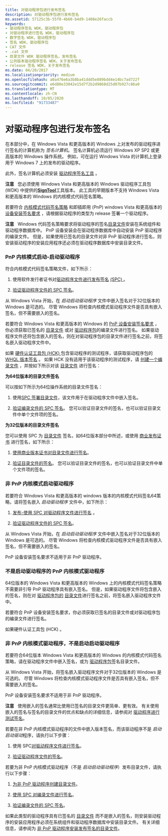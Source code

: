 ```yaml
---
title: 对驱动程序包进行发布签名
description: 对驱动程序包进行发布签名
ms.assetid: 57125c3b-55f0-4b60-b4d9-1408e26faccb
keywords:
- 驱动程序签名 WDK，驱动程序包
- 对驱动程序进行签名 WDK，驱动程序包
- 数字签名 WDK，驱动程序包
- 签名 WDK，驱动程序包
- CAT 文件
- .cat 文件
- 目录文件 WDK 驱动程序签名，发布签名
- 公共版本驱动程序签名 WDK，关于发布签名
- release 签名 WDK，关于发布签名
ms.date: 04/20/2017
ms.localizationpriority: medium
ms.openlocfilehash: a0a476e6a3b8ba41ddd5e889bdd4e14bc7ad722f
ms.sourcegitcommit: e6d80e33042e15d7f2b2d9868d25d07b927c86a0
ms.translationtype: MT
ms.contentlocale: zh-CN
ms.lasthandoff: 10/05/2020
ms.locfileid: "91733487"
---
```

# <a name="release-signing-driver-packages"></a>对驱动程序包进行发布签名


在本部分中，在 Windows Vista 和更高版本的 Windows 上对发布的驱动程序进行签名的计算机称为 *签名计算机*。 签名计算机必须运行 Windows XP SP2 或更高版本的 Windows 操作系统。 例如，可在运行 Windows Vista 的计算机上登录用于 Windows 7 上的发布的驱动程序。

此外，签名计算机必须安装 [驱动程序签名工具](../devtest/tools-for-signing-drivers.md) 。

**注意**   您必须使用 Windows Vista 和更高版本的 Windows 驱动程序工具包 (WDK) 中提供的[**SignTool**](../devtest/signtool.md)工具版本。 此工具的早期版本不支持 Windows Vista 和更高版本的 Windows 的内核模式代码签名策略。

 

若要符合 [内核模式代码签名策略](kernel-mode-code-signing-policy--windows-vista-and-later-.md) 和即插即用 (PnP) windows Vista 和更高版本的 [设备安装签名要求](pnp-device-installation-signing-requirements--windows-vista-and-later-.md) ，请根据驱动程序的类型为 release 签署一个驱动程序。

**注意**   Windows 代码签名策略要求将驱动程序的签名[目录文件](catalog-files.md)安装在系统组件和驱动程序数据库中。 PnP 设备安装会在驱动程序数据库中自动安装 PnP 驱动程序的编录文件。 但是，如果使用已签名的目录文件对非 PnP 驱动程序进行签名，则安装驱动程序的安装应用程序还必须在驱动程序数据库中安装目录文件。

 

### <a name="pnp-kernel-mode-boot-start-driver"></a><a href="" id="pnp-kernel-mode-boot-start-driver"></a> PnP 内核模式启动-启动驱动程序

符合内核模式代码签名策略文件，如下所示：

1.  使用软件发行者证书对[驱动程序文件进行发布签名](release-signing-a-driver-file.md) [ (SPC) ](software-publisher-certificate.md)。

2.  [验证驱动程序文件的 SPC 签名](verifying-the-signature-of-a-release-signed-driver-file.md)。

从 Windows Vista 开始，在 *启动启动驱动程序* 文件中嵌入签名对于32位版本的 Windows 是可选的。 尽管 Windows 将检查内核模式驱动程序文件是否具有嵌入签名，但不需要嵌入的签名。

若要符合 Windows Vista 和更高版本的 Windows 的 [PnP 设备安装签名要求](pnp-device-installation-signing-requirements--windows-vista-and-later-.md) ，你必须获取已签名的 [目录文件](catalog-files.md) 或对 [驱动程序包](driver-packages.md)的编录文件进行签名。 如果驱动程序文件还将包含嵌入的签名，则在对驱动程序包的目录文件进行签名之前，将签名嵌入驱动程序文件中。

如果 [硬件认证工具包 (HCK) ](/previous-versions/windows/hardware/hck/jj124227(v=vs.85)) 包含驱动程序的测试程序，请获取驱动程序包的 [WHQL 版本签名](whql-release-signature.md) 。 如果 HCK 没有适用于该驱动程序的测试程序，请 [创建一个编录文件](creating-a-catalog-file-for-a-pnp-driver-package.md) ，并按如下所示对该 [目录文件](catalog-files.md) 进行签名：

**为64位版本的目录文件签名**

可以按如下所示为64位操作系统的目录文件签名：

1.  使用[SPC 签署目录文件](signing-a-catalog-file-with-an-spc.md)，该文件用于在驱动程序文件中嵌入签名。

2.  [验证编录文件的 SPC 签名](verifying-the-spc-signature-of-a-catalog-file.md)。 您可以验证目录文件的签名，也可以验证目录文件中单个文件项的签名。

**为32位版本的目录文件签名**

您可以使用 SPC 为 [目录文件](catalog-files.md) 签名，如64位版本部分中所述，或使用 [商业发布证书](commercial-release-certificate.md) 进行签名，如下所示：

1.  [使用商业版本证书对目录文件进行签名](signing-a-catalog-file-with-a-commercial-release-certificate.md)。

2.  [验证目录文件的签名](verifying-the-signature-of-a-catalog-file-signed-by-a-commercial-relea.md)。 您可以验证目录文件的签名，也可以验证目录文件中单个文件项的签名。

### <a name="non-pnp-kernel-mode-boot-start-driver"></a><a href="" id="non-pnp-kernel-mode-boot-start-driver"></a> 非 PnP 内核模式启动驱动程序

若要符合 Windows Vista 和更高版本的 windows 版本的内核模式代码签名64策略，请将签名嵌入 *启动驱动程序* 文件中，如下所示：

1.  [发布-使用 SPC 对驱动程序文件进行签名](release-signing-a-driver-file.md) 。

2.  [验证驱动程序文件的 SPC 签名](verifying-the-signature-of-a-release-signed-driver-file.md)。

从 Windows Vista 开始，在 *启动启动驱动程序* 文件中嵌入签名对于32位版本的 Windows 是可选的。 尽管 Windows 将检查内核模式驱动程序文件是否具有嵌入签名，但不需要嵌入的签名。

PnP 设备安装签名要求不适用于非 PnP 驱动程序。

### <a name="pnp-kernel-mode-driver-that-is-not-a-boot-start-driver"></a><a href="" id="pnp-kernel-mode-driver-that-is-not-a-boot-start-driver"></a> 不是启动驱动程序的 PnP 内核模式驱动程序

64位版本的 Windows Vista 和更高版本的 Windows 上的内核模式代码签名策略不需要非引导 PnP 驱动程序具有嵌入签名。 但是，如果驱动程序文件将包含嵌入的签名，则在对 [驱动程序包的](driver-packages.md) [目录文件](catalog-files.md)进行签名之前，将签名嵌入驱动程序文件中。

若要符合 PnP 设备安装签名要求，你必须获取已签名的目录文件或对驱动程序包的编录文件进行签名。

如果硬件认证工具包 (HCK) 。

### <a name="non-pnp-kernel-mode-driver-that-is-not-a-boot-start-driver"></a><a href="" id="non-pnp-kernel-mode-driver-that-is-not-a-boot-start-driver"></a> 非 PnP 内核模式驱动程序，不是启动启动驱动程序

若要符合64位版本 Windows Vista 和更高版本的 Windows 的内核模式代码签名策略，请在驱动程序文件中嵌入签名，或为 [驱动程序包](driver-packages.md)签名目录文件。

从 Windows Vista 开始，将签名嵌入驱动程序文件对于32位版本的 Windows 是可选的。 尽管 Windows 将检查内核模式驱动程序文件是否具有嵌入签名，但不需要嵌入的签名。

PnP 设备安装签名要求不适用于非 PnP 驱动程序。

**注意**   使用嵌入的签名通常比使用已签名的目录文件更简单、更有效。 有关使用嵌入的签名与签名的目录文件的优点和缺点的详细信息，请参阅对 [驱动程序进行测试签名](../develop/signing-a-driver.md)。

 

若要在非 PnP 内核模式驱动程序的文件中嵌入版本签名，而该驱动程序不是 *启动启动驱动*程序，请执行以下步骤：

1.  使用 SPC[对驱动程序文件进行签名](release-signing-a-driver-file.md)。

2.  [验证驱动程序文件的签名](verifying-the-signature-of-a-release-signed-driver-file.md)。

若要为非 PnP 内核模式驱动程序（不是 *启动启动驱动程序*）发布目录文件，请执行以下步骤：

1.  [为非 PnP 驱动程序创建目录文件](creating-a-catalog-file-for-a-non-pnp-driver-package.md)。

2.  [使用 SPC 对编录文件进行签名](signing-a-catalog-file-with-an-spc.md)。

3.  [验证编录文件的 SPC 签名](verifying-the-spc-signature-of-a-catalog-file.md)。

如果此类型的驱动程序具有已签名的 [目录文件](catalog-files.md) 而不是嵌入的签名，则安装驱动程序的安装应用程序必须在系统组件和驱动程序数据库中安装目录文件。 有关详细信息，请参阅为 [非 PnP 驱动程序安装发布签名的目录文件](installing-a-release-signed-catalog-file-for-a-non-pnp-driver.md)。

